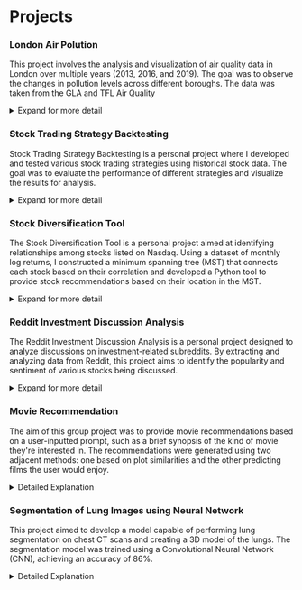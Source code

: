 # Projects

### London Air Polution

This project involves the analysis and visualization of air quality data in London over multiple years (2013, 2016, and 2019). The goal was to observe the changes in pollution levels across different boroughs. The data was taken from the GLA and TFL Air Quality

<details>
  <summary>Expand for more detail</summary>
  <p>In this project, I retrieved and stored stock data using yfinance in a SQL database to maintain a robust and scalable data storage solution. The trading strategies implemented include the Moving Average and Triple Exponential Moving Average to generate buy/sell signals in trading.</p>
  <p>The project involved the following key steps:</p>
  <ul>
    <li><strong>Data Preparation:</strong> I downloaded air quality concentration data that inc.</li>
    <li><strong>Data Extraction:</strong> I implemented the Moving Average and Triple Exponential Moving Average strategies to generate buy and sell signals based on the historical data.</li>
    <li><strong>Data Extraction:</strong> Conducted thorough backtesting of the implemented strategies using historical data. This helped in evaluating the performance of each strategy and understanding its strengths and weaknesses.</li>
    <li><strong>Data Extraction:</strong> Integrated visualization tools to plot stock prices, moving averages, and trading signals. This provided a clear visual representation of the strategies and their performance over time, aiding in qualitative analysis.</li>
  </ul>
  <p>The results of the backtesting and visualizations provided insights into the effectiveness of the strategies, helping to refine and improve them further.</p>
</details>

### Stock Trading Strategy Backtesting

Stock Trading Strategy Backtesting is a personal project where I developed and tested various stock trading strategies using historical stock data. The goal was to evaluate the performance of different strategies and visualize the results for analysis.

<details>
  <summary>Expand for more detail</summary>
  <p>In this project, I retrieved and stored stock data using yfinance in a SQL database to maintain a robust and scalable data storage solution. The trading strategies implemented include the Moving Average and Triple Exponential Moving Average to generate buy/sell signals in trading.</p>
  <p>The project involved the following key steps:</p>
  <ul>
    <li><strong>Data Retrieval and Storage:</strong> I fetched historical stock data with yfinance and stored it in a SQL database, ensuring efficient data management and retrieval for backtesting.</li>
    <li><strong>Strategy Implementation:</strong> I implemented the Moving Average and Triple Exponential Moving Average strategies to generate buy and sell signals based on the historical data.</li>
    <li><strong>Backtesting:</strong> Write code to use the buy/sell signals from the strategy to conducted a backtesting using the historical data. This helped in evaluating the performance of each strategy and understanding its strengths and weaknesses.</li>
    <li><strong>Visualization:</strong> Integrated visualization tools to plot stock prices, moving averages, and trading signals. This provided a clear visual representation of the strategies and their performance over time, aiding in qualitative analysis.</li>
  </ul>
</details>

### Stock Diversification Tool

The Stock Diversification Tool is a personal project aimed at  identifying relationships among stocks listed on Nasdaq. Using a dataset of monthly log returns, I constructed a minimum spanning tree (MST) that connects each stock based on their correlation and developed a Python tool to provide stock recommendations based on their location in the MST.

<details>
  <summary>Expand for more detail</summary>
  <p>In this project, I compiled a comprehensive dataset of monthly log returns for all stocks on Nasdaq over a three-year period. This dataset served as the foundation for analyzing stock relationships and making informed diversification recommendations.</p>
  <p>The project involved the following key steps:</p>
  <ul>
    <li><strong>Data Compilation:</strong> Collected and compiled a dataset of monthly log returns for Nasdaq-listed stocks over a three-year period using yfinance. This involved cleaning and preprocessing the data to ensure accuracy and reliability.</li>
    <li><strong>Minimum Spanning Tree Construction:</strong> Utilized the dataset to construct a minimum spanning tree (MST). The MST helped in identifying and visualizing the relationships and correlations among different stocks.</li>
    <li><strong>Python Tool Development:</strong> Developed Python code to interact with the MST. The tool provides stock recommendations by analyzing the distance and position of stocks within the MST.</li>
  </ul>
</details>

### Reddit Investment Discussion Analysis

The Reddit Investment Discussion Analysis is a personal project designed to analyze discussions on investment-related subreddits. By extracting and analyzing data from Reddit, this project aims to identify the popularity and sentiment of various stocks being discussed.

<details>
  <summary>Expand for more detail</summary>
  <p>In this project, I developed a Python script to interface with the Reddit API and extract data from investment-related subreddits. The extracted data includes post titles, post bodies, and comments. The project involved several key steps:</p>
  <ul>
    <li><strong>Data Extraction:</strong> Developed a Python script to connect to the Reddit API and gather data from specific subreddits focused on investments. This included extracting post titles, post bodies, and comments to create a comprehensive dataset.</li>
    <li><strong>Stock Mention Analysis:</strong> Processed the extracted text to identify mentions of stocks. By counting and analyzing these mentions, the project aimed to determine the popularity and frequency of different stocks being discussed on Reddit.</li>
    <li><strong>Sentiment Analysis:</strong> Implemented Natural Language Processing (NLP) techniques to perform sentiment analysis on the extracted text. This helped in discerning the sentiment (positive, negative, or neutral) associated with each stock mentioned in the discussions.</li>
  </ul>
  <p>The resulting analysis provides insights into which stocks are most frequently discussed and how they are perceived by the Reddit investment community.</p>
</details>

### Movie Recommendation

The aim of this group project was to provide movie recommendations based on a user-inputted prompt, such as a brief synopsis of the kind of movie they're interested in. The recommendations were generated using two adjacent methods: one based on plot similarities and the other predicting films the user would enjoy.

<details>
  <summary>Detailed Explanation</summary>
  <p>For this project we developped two models: A vectorizer and a deep-learning model to predictpotential films. Both model worked together with the results being combined into a sinlge list of recommendations. Below are the key components and steps involved in the project:</p>
  <ul>
    <li><strong>Data:</strong> For the vectorizer, we needed a dataset of short movie summaries that can be vectorized and compared to the user prompt. This dataset was custom made using the OpenAI API, where short summaries where made for list of films. For the deep learning model, we used a Kaggle dataset of user movie reviews.</li>
    <li><strong>Model Training:</strong> The vectorizer was fitted and transformed on the processed film summary dataset. The deep learning model was trained to suggest films that users who enjoyed similar films to the prompt also liked.</li>
    <li><strong>Movie Recommendation:</strong> The scores from the vectorizer, given by taking the cosine similarity to the prompt, where combined with the scores from the DL model. This resulted in a single list of recommendations that took into account the simmilarity as well as predicted enjoyment for the prompt. </li>
  </ul>
</details>

### Segmentation of Lung Images using Neural Network

This project aimed to develop a model capable of performing lung segmentation on chest CT scans and creating a 3D model of the lungs. The segmentation model was trained using a Convolutional Neural Network (CNN), achieving an accuracy of 86%.

<details>
  <summary>Detailed Explanation</summary>
  <p>This was my final year university project, where I focused on training a model to accurately identify and segment lungs in chest CT scans, identifying the left and right lungs along with the bronchial-trachea airways. Below are the key components and steps involved in the project:</p>
  <ul>
    <li><strong>Dataset Creation:</strong> To train the model, I created a custom dataset. Using MONAI Label (image labelling tool) and 3D Slicer (medical imaging tool), I semi-manually performed segmentations on a dataset of chest CT scans. This process involved careful annotation and verification to ensure high-quality data for training.</li>
    <li><strong>Model Training:</strong> With a dataset of 40 annotated CT scans, I trained the model using the 3D U-Net architecture. The training process was conducted over 500 epochs, using the MONAI framework for deeplearning in healthcare imaging.</li>
    <li><strong>Model Performance:</strong> The trained model was evaluated on a validation dataset, achieving an accuracy of 86% in lung segmentation. The overall model accuracy was limited by its performance labelling the airways, however its performance on the lungs was closer to 90%.</li>
  </ul>
